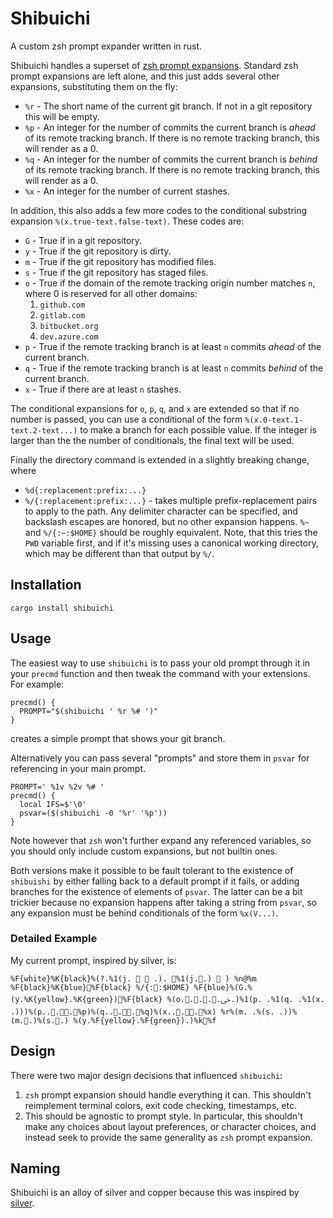 Shibuichi
=========

A custom zsh prompt expander written in rust.

Shibuichi handles a superset of [zsh prompt
expansions](https://zsh.sourceforge.io/Doc/Release/Prompt-Expansion.html).
Standard zsh prompt expansions are left alone, and this just adds several other
expansions, substituting them on the fly:

 - `%r` - The short name of the current git branch. If not in a git repository
   this will be empty.
 - `%p` - An integer for the number of commits the current branch is *ahead* of
   its remote tracking branch. If there is no remote tracking branch, this will
   render as a 0.
 - `%q` - An integer for the number of commits the current branch is *behind*
   of its remote tracking branch. If there is no remote tracking branch, this
   will render as a 0.
 - `%x` - An integer for the number of current stashes.

 In addition, this also adds a few more codes to the conditional substring expansion
 `%(x.true-text.false-text)`. These codes are:

 - `G` - True if in a git repository.
 - `y` - True if the git repository is dirty.
 - `m` - True if the git repository has modified files.
 - `s` - True if the git repository has staged files.
 - `o` - True if the domain of the remote tracking origin number matches `n`,
   where 0 is reserved for all other domains:
    1. `github.com`
    2. `gitlab.com`
    3. `bitbucket.org`
    4. `dev.azure.com`
 - `p` - True if the remote tracking branch is at least `n` commits *ahead* of
   the current branch.
 - `q` - True if the remote tracking branch is at least `n` commits *behind* of
   the current branch.
 - `x` - True if there are at least `n` stashes.

The conditional expansions for `o`, `p`, `q`, and `x` are extended so that if
no number is passed, you can use a conditional of the form
`%(x.0-text.1-text.2-text...)` to make a branch for each possible value. If the
integer is larger than the the number of conditionals, the final text will be
used.

Finally the directory command is extended in a slightly breaking change, where

- `%d{:replacement:prefix:...}`
- `%/{:replacement:prefix:...}` - takes multiple prefix-replacement pairs to
  apply to the path. Any delimiter character can be specified, and backslash
  escapes are honored, but no other expansion happens. `%~` and `%/{:~:$HOME}`
  should be roughly equivalent. Note, that this tries the `PWD` variable first,
  and if it's missing uses a canonical working directory, which may be
  different than that output by `%/`.

Installation
------------

```
cargo install shibuichi
```

Usage
-----

The easiest way to use `shibuichi` is to pass your old prompt through it in
your `precmd` function and then tweak the command with your extensions. For
example:

```
precmd() {
  PROMPT="$(shibuichi ' %r %# ')"
}
```

creates a simple prompt that shows your git branch.

Alternatively you can pass several "prompts" and store them in `psvar` for
referencing in your main prompt.

```
PROMPT=' %1v %2v %# '
precmd() {
  local IFS=$'\0'
  psvar=($(shibuichi -0 '%r' '%p'))
}
```

Note however that `zsh` won't further expand any referenced variables, so you
should only include custom expansions, but not builtin ones.

Both versions make it possible to be fault tolerant to the existence of
`shibuishi` by either falling back to a default prompt if it fails, or adding
branches for the existence of elements of `psvar`. The latter can be a bit
trickier because no expansion happens after taking a string from `psvar`, so
any expansion must be behind conditionals of the form `%x(V...)`.

### Detailed Example

My current prompt, inspired by silver, is:

```
%F{white}%K{black}%(?.%1(j.   .). %1(j..)  ) %n@%m %F{black}%K{blue}%F{black} %/{::$HOME} %F{blue}%(G.%(y.%K{yellow}.%K{green})%F{black} %(o.....ﴃ.)%1(p. .%1(q. .%1(x. .)))%(p....%p)%(q....%q)%(x....%x) %r%(m. .%(s. .))%(m..)%(s..) %(y.%F{yellow}.%F{green}).)%k%f 
```

Design
------

There were two major design decisions that influenced `shibuichi`:

1. `zsh` prompt expansion should handle everything it can. This shouldn't
   reimplement terminal colors, exit code checking, timestamps, etc.
2. This should be agnostic to prompt style. In particular, this shouldn't make
   any choices about layout preferences, or character choices, and instead seek
   to provide the same generality as `zsh` prompt expansion.

Naming
------

Shibuichi is an alloy of silver and copper because this was inspired by
[silver](https://github.com/reujab/silver).

